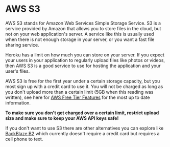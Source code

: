 # AWS S3

AWS S3 stands for Amazon Web Services Simple Storage Service. S3 is a service
provided by Amazon that allows you to store files in the cloud, but not on your
web application's server. A service like this is usually used when there is not
enough storage in your server, or you want a fast file sharing service.

Heroku has a limit on how much you can store on your server. If you expect your
users in your application to regularly upload files like photos or videos, then
AWS S3 is a good service to use for hosting the application and your user's
files.

AWS S3 is free for the first year under a certain storage capacity, but you most
sign up with a credit card to use it. You will not be charged as long as you
don't upload more than a certain limit (5GB when this reading was written), see
here for [AWS Free Tier Features] for the most up to date information.

**To make sure you don't get charged over a certain limit, restrict upload size
and make sure to keep your AWS API keys safe!**

If you don't want to use S3 there are other alternatives you can explore like
[BackBlaze B2] which currently doesn't require a credit card but requires a cell
phone to text.

[AWS Free Tier Features]: https://aws.amazon.com/free/?all-free-tier.sort-by=item.additionalFields.SortRank&all-free-tier.sort-order=asc&awsf.Free%20Tier%20Types=tier%2312monthsfree%7Ctier%23always-free
[BackBlaze B2]: https://www.backblaze.com/
